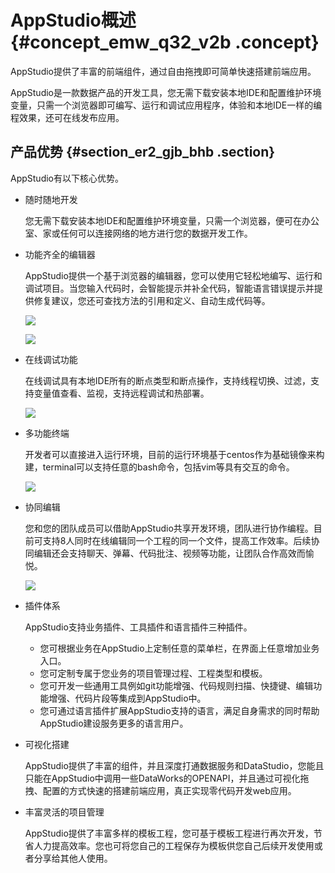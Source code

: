 # AppStudio概述 {#concept_emw_q32_v2b .concept}

AppStudio提供了丰富的前端组件，通过自由拖拽即可简单快速搭建前端应用。

AppStudio是一款数据产品的开发工具，您无需下载安装本地IDE和配置维护环境变量，只需一个浏览器即可编写、运行和调试应用程序，体验和本地IDE一样的编程效果，还可在线发布应用。

## 产品优势 {#section_er2_gjb_bhb .section}

AppStudio有以下核心优势。

-   随时随地开发

    您无需下载安装本地IDE和配置维护环境变量，只需一个浏览器，便可在办公室、家或任何可以连接网络的地方进行您的数据开发工作。

-   功能齐全的编辑器

    AppStudio提供一个基于浏览器的编辑器，您可以使用它轻松地编写、运行和调试项目。当您输入代码时，会智能提示并补全代码，智能语言错误提示并提供修复建议，您还可查找方法的引用和定义、自动生成代码等。

    ![](images/40374_zh-CN.gif)

    ![](images/40375_zh-CN.gif)

-   在线调试功能

    在线调试具有本地IDE所有的断点类型和断点操作，支持线程切换、过滤，支持变量值查看、监视，支持远程调试和热部署。

    ![](images/40376_zh-CN.gif)

-   多功能终端

    开发者可以直接进入运行环境，目前的运行环境基于centos作为基础镜像来构建，terminal可以支持任意的bash命令，包括vim等具有交互的命令。

    ![](images/40377_zh-CN.gif)

-   协同编辑

    您和您的团队成员可以借助AppStudio共享开发环境，团队进行协作编程。目前可支持8人同时在线编辑同一个工程的同一个文件，提高工作效率。后续协同编辑还会支持聊天、弹幕、代码批注、视频等功能，让团队合作高效而愉悦。

    ![](images/40378_zh-CN.gif)

-   插件体系

    AppStudio支持业务插件、工具插件和语言插件三种插件。

    -   您可根据业务在AppStudio上定制任意的菜单栏，在界面上任意增加业务入口。
    -   您可定制专属于您业务的项目管理过程、工程类型和模板。
    -   您可开发一些通用工具例如git功能增强、代码规则扫描、快捷键、编辑功能增强、代码片段等集成到AppStudio中。
    -   您可通过语言插件扩展AppStudio支持的语言，满足自身需求的同时帮助AppStudio建设服务更多的语言用户。
-   可视化搭建

    AppStudio提供了丰富的组件，并且深度打通数据服务和DataStudio，您能且只能在AppStudio中调用一些DataWorks的OPENAPI，并且通过可视化拖拽、配置的方式快速的搭建前端应用，真正实现零代码开发web应用。

-   丰富灵活的项目管理

    AppStudio提供了丰富多样的模板工程，您可基于模板工程进行再次开发，节省人力提高效率。您也可将您自己的工程保存为模板供您自己后续开发使用或者分享给其他人使用。


